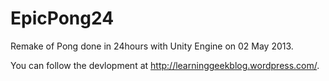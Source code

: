 EpicPong24
==========

Remake of Pong done in 24hours with Unity Engine on 02 May 2013.

You can follow the devlopment at http://learninggeekblog.wordpress.com/.
